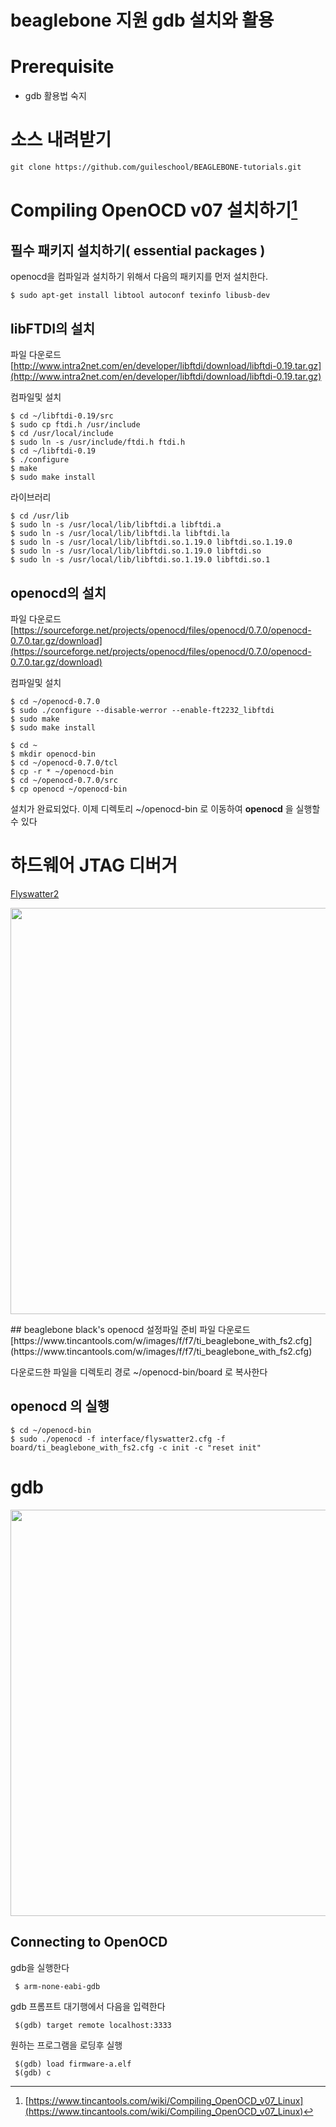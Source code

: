 beaglebone 지원 gdb 설치와 활용
===

# Prerequisite
- gdb 활용법 숙지

# 소스 내려받기
    git clone https://github.com/guileschool/BEAGLEBONE-tutorials.git

# Compiling OpenOCD v07 설치하기[^1]
## 필수 패키지 설치하기( essential packages )
openocd을 컴파일과 설치하기 위해서 다음의 패키지를 먼저 설치한다.

    $ sudo apt-get install libtool autoconf texinfo libusb-dev
  
## libFTDI의 설치
파일 다운로드
[http://www.intra2net.com/en/developer/libftdi/download/libftdi-0.19.tar.gz](http://www.intra2net.com/en/developer/libftdi/download/libftdi-0.19.tar.gz)

컴파일및 설치
```shell
$ cd ~/libftdi-0.19/src
$ sudo cp ftdi.h /usr/include
$ cd /usr/local/include
$ sudo ln -s /usr/include/ftdi.h ftdi.h
$ cd ~/libftdi-0.19
$ ./configure
$ make
$ sudo make install
```

라이브러리
```shell
$ cd /usr/lib
$ sudo ln -s /usr/local/lib/libftdi.a libftdi.a
$ sudo ln -s /usr/local/lib/libftdi.la libftdi.la
$ sudo ln -s /usr/local/lib/libftdi.so.1.19.0 libftdi.so.1.19.0
$ sudo ln -s /usr/local/lib/libftdi.so.1.19.0 libftdi.so
$ sudo ln -s /usr/local/lib/libftdi.so.1.19.0 libftdi.so.1
```

## openocd의 설치
파일 다운로드
[https://sourceforge.net/projects/openocd/files/openocd/0.7.0/openocd-0.7.0.tar.gz/download](https://sourceforge.net/projects/openocd/files/openocd/0.7.0/openocd-0.7.0.tar.gz/download)

컴파일및 설치
```shell
$ cd ~/openocd-0.7.0
$ sudo ./configure --disable-werror --enable-ft2232_libftdi
$ sudo make
$ sudo make install

$ cd ~
$ mkdir openocd-bin
$ cd ~/openocd-0.7.0/tcl
$ cp -r * ~/openocd-bin
$ cd ~/openocd-0.7.0/src
$ cp openocd ~/openocd-bin
```

설치가 완료되었다. 이제 디렉토리 ~/openocd-bin 로 이동하여 **openocd** 을 실행할 수 있다

# 하드웨어 JTAG 디버거
[Flyswatter2](http://www.tincantools.com/JTAG/Flyswatter2.html)

<p align="center">
  <img src="http://www.guileschool.com/image2/C2C8276A-2B81-4AB6-9C5D-F14D7D7ADF04.jpg" width=650 loop=infinite>
</p>
## beaglebone black's openocd 설정파일 준비
파일 다운로드
[https://www.tincantools.com/w/images/f/f7/ti_beaglebone_with_fs2.cfg](https://www.tincantools.com/w/images/f/f7/ti_beaglebone_with_fs2.cfg)

다운로드한 파일을 디렉토리 경로 ~/openocd-bin/board 로 복사한다
 
## openocd 의 실행
```shell
$ cd ~/openocd-bin
$ sudo ./openocd -f interface/flyswatter2.cfg -f board/ti_beaglebone_with_fs2.cfg -c init -c "reset init"
```

# gdb

<p align="center">
  <img src="http://www.guileschool.com/image2/E06DA3FA-220D-4B91-A34D-21212D194C06.jpg" width=650 loop=infinite>
</p>

## Connecting to OpenOCD
gdb을 실행한다   

     $ arm-none-eabi-gdb

gdb 프롬프트 대기행에서 다음을 입력한다

     $(gdb) target remote localhost:3333

원하는 프로그램을 로딩후 실행

     $(gdb) load firmware-a.elf
     $(gdb) c

[^1]: [https://www.tincantools.com/wiki/Compiling_OpenOCD_v07_Linux](https://www.tincantools.com/wiki/Compiling_OpenOCD_v07_Linux)
